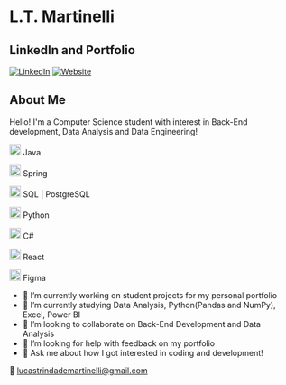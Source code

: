 # L.T. Martinelli

## LinkedIn and Portfolio

[![LinkedIn](https://img.shields.io/badge/-LinkedIn-blue?style=flat-square&logo=linkedin&logoColor=white)](https://www.linkedin.com/in/ltmartinelli/)
[![Website](https://img.shields.io/badge/-Website-green?style=flat-square&logo=html5&logoColor=white)](https://ltm-dev.netlify.app/)

## About Me

Hello! I'm a Computer Science student with interest in Back-End development, Data Analysis and Data Engineering!

<img src="https://cdn.jsdelivr.net/gh/devicons/devicon/icons/java/java-original.svg" width=20 height=20/> Java 

<img src="https://cdn.jsdelivr.net/gh/devicons/devicon/icons/spring/spring-original.svg" width=20 height=20/> Spring 

<img src="https://cdn.jsdelivr.net/gh/devicons/devicon/icons/postgresql/postgresql-original.svg" width=20 height=20/> SQL | PostgreSQL

<img src="https://cdn.jsdelivr.net/gh/devicons/devicon@latest/icons/python/python-original.svg" width=20 height=20 /> Python

<img src="https://cdn.jsdelivr.net/gh/devicons/devicon/icons/csharp/csharp-original.svg" width=20 height=20/> C# 

<img src="https://cdn.jsdelivr.net/gh/devicons/devicon/icons/react/react-original.svg" width=20 height=20 /> React

<img src="https://cdn.jsdelivr.net/gh/devicons/devicon/icons/figma/figma-original.svg" width=20 height=20/> Figma 

- 🔭 I’m currently working on student projects for my personal portfolio
- 🌱 I’m currently studying Data Analysis, Python(Pandas and NumPy), Excel, Power BI 
- 👯 I’m looking to collaborate on Back-End Development and Data Analysis
- 🤔 I’m looking for help with feedback on my portfolio
- 💬 Ask me about how I got interested in coding and development!

:email: lucastrindademartinelli@gmail.com

